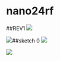 # nano24rf

##REV1
![](http://i.imgur.com/6Tg40YY.png)

![](http://i.imgur.com/lMc0f7w.png)##sketch 0
![](http://i.imgur.com/w9HriBC.png)

![](http://i.imgur.com/xwWzIG7.png)


